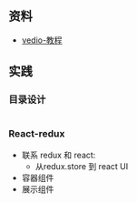 ## 资料
- [vedio-教程](https://www.bilibili.com/video/BV12K4y1R7Ut?p=2&spm_id_from=pageDriver&vd_source=9365026f6347e9c46f07d250d20b5787)

## 实践
### 目录设计
```

```

### React-redux
- 联系 redux 和 react:
  - 从redux.store 到 react UI
- 容器组件
- 展示组件